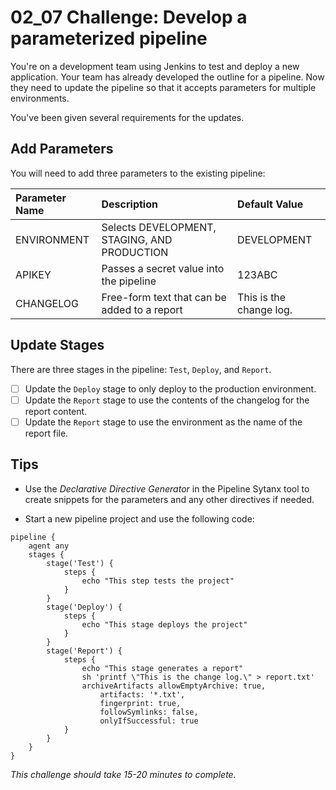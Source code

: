 # 02_07 Challenge: Develop a parameterized pipeline

You're on a development team using Jenkins to test and deploy a new application. Your team has already developed the outline for a pipeline. Now they need to update the pipeline so that it accepts parameters for multiple environments. 

You've been given several requirements for  the updates.

## Add Parameters
You will need to add three parameters to the existing pipeline:

|Parameter Name|Description|Default Value|
|:--|:--|:--|
|ENVIRONMENT|Selects DEVELOPMENT, STAGING, AND PRODUCTION|DEVELOPMENT|
|APIKEY|Passes a secret value into the pipeline|123ABC|
|CHANGELOG|Free-form text that can be added to a report|This is the change log.|

## Update Stages

There are three stages in the pipeline: `Test`, `Deploy`, and `Report`.

- [ ] Update the `Deploy` stage to only deploy to the production environment.
- [ ] Update the `Report` stage to use the contents of the changelog for the report content.
- [ ] Update the `Report` stage to use the environment as the name of the report file. 

## Tips
- Use the *Declarative Directive Generator* in the Pipeline Sytanx tool to create snippets for the parameters and any other directives if needed.

- Start a new pipeline project and use the following code:
```Jenkinsfile
pipeline {
    agent any
    stages {
        stage('Test') {
            steps {
                echo "This step tests the project"
            }
        }
        stage('Deploy') {
            steps {
                echo "This stage deploys the project"
            }
        }
        stage('Report') {
            steps {
                echo "This stage generates a report"
                sh 'printf \"This is the change log.\" > report.txt'
                archiveArtifacts allowEmptyArchive: true, 
                    artifacts: '*.txt', 
                    fingerprint: true, 
                    followSymlinks: false, 
                    onlyIfSuccessful: true
            }
        }
    }
}
```

_This challenge should take 15-20 minutes to complete._
